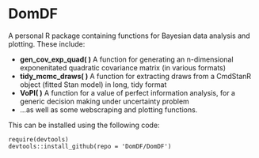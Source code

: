 # DomDF

A personal R package containing functions for Bayesian data analysis and plotting. These include:
 - **gen_cov_exp_quad( )** A function for generating an n-dimensional exponenitated quadratic covariance matrix (in various formats)
 - **tidy_mcmc_draws( )** A function for extracting draws from a CmdStanR object (fitted Stan model) in long, tidy format
 - **VoPI( )** A function for a value of perfect information analysis, for a generic decision making under uncertainty problem
 - ...as well as some webscraping and plotting functions.

This can be installed using the following code:

```
require(devtools)
devtools::install_github(repo = 'DomDF/DomDF')
```
